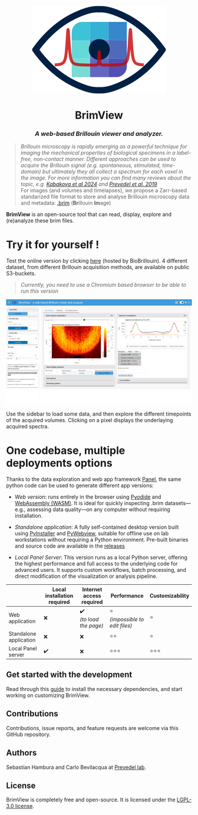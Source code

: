 <div align="center">
    <img src="./src/BrimView.png"/>
    <h1>BrimView</h1>
    <h3><em>A web-based Brillouin viewer and analyzer.</em></h3>
</div>

> *Brillouin microscopy is rapidly emerging as a powerful technique for imaging the mechanical properties of biological specimens in a label-free, non-contact manner. Different approaches can be used to acquire the Brillouin signal (e.g. spontaneous, stimulated, time-domain) but ultimately they all collect a spectrum for each voxel in the image. For more information you can find many reviews about the topic, e.g. [Kabakova et al 2024](https://doi.org/10.1038/s43586-023-00286-z) and [Prevedel et al. 2019](https://doi.org/10.1038/s41592-019-0543-3)*  
For images (and volumes and timelapses), we propose a Zarr-based standarized file format to store and analyse Brillouin microscopy data and metadata: [.brim](https://github.com/prevedel-lab/brimfile) (**Br**illouin **Im**age)

**BrimView** is an open-source tool that can read, display, explore and (re)analyze these brim files. 

# Try it for yourself !

Test the online version by clicking [here](https://biobrillouin.org/brimview/ ) (hosted by BioBrillouin). 4 different dataset, from different Brillouin acquisition methods, are available on public S3-buckets.
> _Currently, you need to use a Chromium based browser to be able to run this version_

![BrimView screenshot](./screenshot.png)

Use the sidebar to load some data, and then explore the different timepoints of the acquired volumes. Clicking on a pixel displays the underlaying acquired spectra.

# One codebase, multiple deployments options

Thanks to the data exploration and web app framework [Panel](https://github.com/holoviz/panel), the same python code can be used to generate different app versions:

- *Web version*: runs entirely in the browser using [Pyodide](https://pyodide.org) and [WebAssembly (WASM)](https://webassembly.org/). It is ideal for quickly inspecting .brim datasets—e.g., assessing data quality—on any computer without requiring installation.

- *Standalone application*: A fully self-contained desktop version built using [PyInstaller](https://pyinstaller.org/) and [PyWebview](https://pywebview.flowrl.com/), suitable for offline use on lab workstations without requiring a Python environment. Pre-built binaries and source code are available in the [releases](https://github.com/prevedel-lab/BrimView/releases/latest)

- *Local Panel Server*: This version runs as a local Python server, offering the highest performance and full access to the underlying code for advanced users. It supports custom workflows, batch processing, and direct modification of the visualization or analysis pipeline.

|                        | Local installation required | Internet access required | Performance | Customizability |
|------------------------|-----------------------------|--------------------------|-------------|-----------------|
| Web application        | ❌                         | ✔️ *<br/> (to load the page)*  | ⭐ *<br/>(impossible to edit files)*  | ⭐        |
| Standalone application | ❌                         | ❌                       | ⭐⭐                             | ⭐       |
| Local Panel server     | ✔️                         | ❌                       | ⭐⭐⭐                          | ⭐⭐⭐   |

 
## Get started with the development
Read through this [guide](./dev_getting_started.md) to install the necessary dependencies, and start working on customizing BrimView. 

## Contributions
Contributions, issue reports, and feature requests are welcome via this GitHub repository.

## Authors
Sebastian Hambura and Carlo Bevilacqua at [Prevedel lab](https://www.prevedel.embl.de/).

## License
BrimView is completely free and open-source. It is licensed under the [LGPL-3.0 license](./LICENSE).